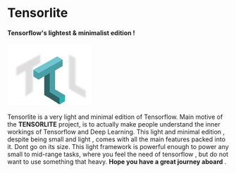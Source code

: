 # Tensorlite

#### Tensorflow's lightest & minimalist edition !

![image](/assets/images.jpg)

Tensorlite is a very light and minimal edition of Tensorflow. Main motive of the __TENSORLITE__ project, is to actually make people understand the inner workings of Tensorflow and Deep Learning. This light and minimal edition , despite being small and light , comes with all the main features packed into it. Dont go on its size. This light framework is powerful enough to power any small to mid-range tasks, where you feel the need of tensorflow , but do not want to use something that heavy. __Hope you have a great journey aboard__ .